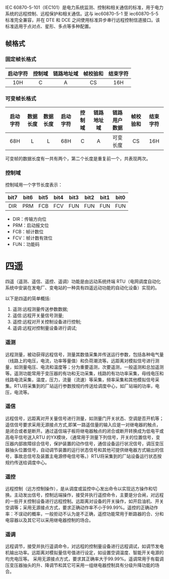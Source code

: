 IEC 60870-5-101（IEC101）是电力系统监测、控制和相关通信的标准，用于电力系统的远程控制、远程保护和相关通信。这与 iec60870-5-1 至 iec60870-5-5 标准完全兼容，并在 DTE 和 DCE 之间使用标准异步串行远程控制信道接口。该标准适用于点对点、星形、多点等多种配置。

## 帧格式

### 固定帧长格式

|启动字符|控制域|链路地址域|帧校验和|结束字符|
|:-----:|:----:|:-------:|:-----:|:-----:|
|10H|C|A|CS|16H|

### 可变帧长格式

|启动字符|数据长度|数据长度|启动字符|控制域|链路地址域|链路用户数据|帧校验和|结束字符|
|:-----:|:-----:|:------:|:-----:|:----:|:-------:|:---------:|:-----:|:-----:|
|68H|L|L|68H|C|A|可变长度|CS|16H|

可变帧的数据长度有一共有两个，第二个长度是重复前一个，共表现两次。

### 控制域

控制域用一个字节长度表示：

|bit7|bit6|bit5|bit4|bit3|bit2|bit1|bit0|
|:--:|:--:|:--:|:--:|:--:|:--:|:--:|:--:|
|DIR|PRM|FCB|FCV|FUN|FUN|FUN|FUN|FUN|


- DIR：传输方向位
- PRM：启动报文位
- FCB：帧计数位
- FCV：帧计数有效位
- FUN：功能码



# 四遥

四遥（遥测、遥信、遥控、遥调）功能是由远动系统终端 RTU（电网调度自动化系统中安装在发电厂、变电站的一种具有四遥远动功能的自动化设备）实现的。

以下是四遥的简单概括:

1. 遥测:远程测量传送参数数据;
2. 遥信:远程开关量信号测量;
3. 遥控:远程对开关控制设备进行控制;
4. 遥调:远程对控制量设备进行调试;

### 遥测

远程测量，被动获得远程信号，测量其数值采集并传送运行参数，包括各种电气量（线路上的电压，电流，功率等量值）和负荷潮流等。远距离对模拟信号进行测量，如测量电压、电流和温度等；分为重要遥测，次要遥测，一般遥测和总加遥测等。遥测功能常用于变压器的有功和无功采集，线路的有功功率采集，母线电压和线路电流采集，温度，压力，流量（流速）等采集，频率采集和其他模拟信号采集。RTU将采集到的厂站运行参数按规约传送给调度中心，如厂站端的功率，电压，电流等。

### 遥信

远程信号，远距离对开关量信号进行测量，如测量门开关状态、空调是否开机等；遥信信号要求采用无源接点方式,即某一路遥信量的输入应是一对继电器的触点，是闭合或者是断开。通过遥信端子板将继电器触点的闭合或断开转换成为低电平或高电平信号送入RTU 的YX模块，（通常用于测量下列信号，开关的位置信号，变压器内部故障综合信号，保护装置的动作信号，通信设备运行状况信号，调压变压器抽头位置信号，自动调节装置的运行状态信号和其他可提供继电器方式输出的信号，事故总信号及装置主电源停电信号等。）RTU将采集到的厂站设备运行状态按规约传送给调度中心。

### 遥控

远程控制（远方控制操作），是从调度或监控中心发出命令以实现远方操作和切换。主动发出信号，控制远端操作，接受并执行遥控命令，主要是分合闸，对远程的一些开关控制设备进行远程控制。远距离对设备的开关操作，如开启油机、开关空调等；采用无源接点方式，要求正确动作率不小于99.99%。遥控的正确动作率：不误动的概率，一般拒动不认为是不正确，遥控功能常用于断路器的合、分和电容器以及其它可以采用继电器控制的场合。

### 遥调

远程调节，接受并执行遥调命令，对远程的控制量设备进行远程调试，如调节发电机输出功率。远距离对模拟量信号值进行设定，如设置空调温度、智能开关电源的均充电压等。 采用无源接点方式，要求其正确率大于99.99%。遥调常用于有载调压变压器抽头的升、降调节和其它可采用一组继电器控制具有分级升降功能的场合。


